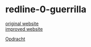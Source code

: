 # redline-0-guerrilla

[original website](http://www.merciame.ic24.net/Merciame.html)  
[improved website](https://geert-timmermans.github.io/redline-O-guerrilla)  
  
[Opdracht]()